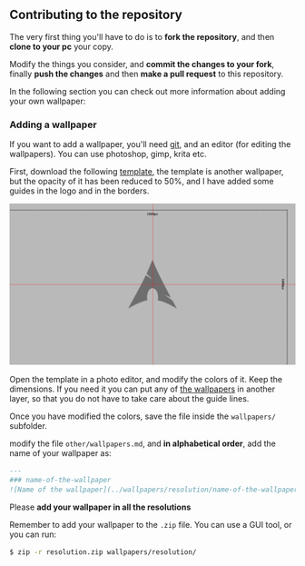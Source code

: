 ## Contributing to the repository

The very first thing you'll have to do is to **fork the repository**, and then **clone to your pc** your copy.

Modify the things you consider, and **commit the changes to your fork**, finally **push the changes** and then **make a pull request** to this repository.

In the following section you can check out more information about adding your own wallpaper:

### Adding a wallpaper
If you want to add a wallpaper, you'll need [git](git-scm), and an editor (for editing the wallpapers). You can use photoshop, gimp, krita etc.

First, download the following [template](template.svg), the template is another wallpaper, but the opacity of it has been reduced to 50%, and I have added some guides in the logo and in the borders.

![Template](template.png)

Open the template in a photo editor, and modify the colors of it. Keep the dimensions. If you need it you can put any of [the wallpapers](../wallpapers/) in another layer, so that you do not have to take care about the guide lines. 

Once you have modified the colors, save the file inside the `wallpapers/` subfolder.

modify the file `other/wallpapers.md`, and **in alphabetical order**, add the name of your wallpaper as:

```markdown
---
### name-of-the-wallpaper
![Name of the wallpaper](../wallpapers/resolution/name-of-the-wallpaper.png)
```

Please **add your wallpaper in all the resolutions**

Remember to add your wallpaper to the `.zip` file. You can use a GUI tool, or you can run:
```bash
$ zip -r resolution.zip wallpapers/resolution/
```
